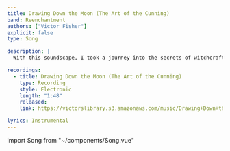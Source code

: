 ```yaml
---
title: Drawing Down the Moon (The Art of the Cunning)
band: Reenchantment
authors: ["Victor Fisher"]
explicit: false
type: Song

description: |
  With this soundscape, I took a journey into the secrets of witchcraft. It was recorded with the bassoon and the tin whistle, along with various synthesized tones.

recordings:
  - title: Drawing Down the Moon (The Art of the Cunning)
    type: Recording
    style: Electronic
    length: "1:48"
    released: 
    link: https://victorslibrary.s3.amazonaws.com/music/Drawing+Down+the+Moon+(The+Art+of+the+Cunning)/Drawing+Down+the+Moon+(The+Art+of+the+Cunning).mp3

lyrics: Instrumental
---
```


import Song from "~/components/Song.vue"

<Song :songData="$frontmatter" />
